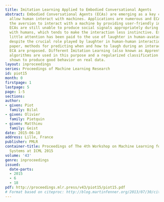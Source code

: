 ```yaml
---
title: Imitation Learning Applied to Embodied Conversational Agents
abstract: Embodied Conversational Agents (ECAs) are emerging as a key component to
  allow human interact with machines. Applications are numerous and ECAs can reduce
  the aversion to interact with a machine by providing user-friendly interfaces. Yet,
  ECAs are still unable to produce social signals appropriately during their interaction
  with humans, which tends to make the interaction less instinctive. Especially, very
  little attention has been paid to the use of laughter in human-avatar interactions
  despite the crucial role played by laughter in human-human interaction. In this
  paper, methods for predicting when and how to laugh during an interaction for an
  ECA are proposed. Different Imitation Learning (also known as Apprenticeship Learning)
  algorithms are used in this purpose and a regularized classification algorithm is
  shown to produce good behavior on real data.
layout: inproceedings
series: Proceedings of Machine Learning Research
id: piot15
month: 0
firstpage: 1
lastpage: 5
page: 1-5
sections: 
author:
- given: Piot
  family: Bilal
- given: Olivier
  family: Pietquin
- given: Matthieu
  family: Geist
date: 2015-06-18
address: Lille, France
publisher: PMLR
container-title: Proceedings of The 4th Workshop on Machine Learning for Interactive
  Systems at ICML 2015
volume: '43'
genre: inproceedings
issued:
  date-parts:
  - 2015
  - 6
  - 18
pdf: http://proceedings.mlr.press/v43/piot15/piot15.pdf
# Format based on citeproc: http://blog.martinfenner.org/2013/07/30/citeproc-yaml-for-bibliographies/
---
```

